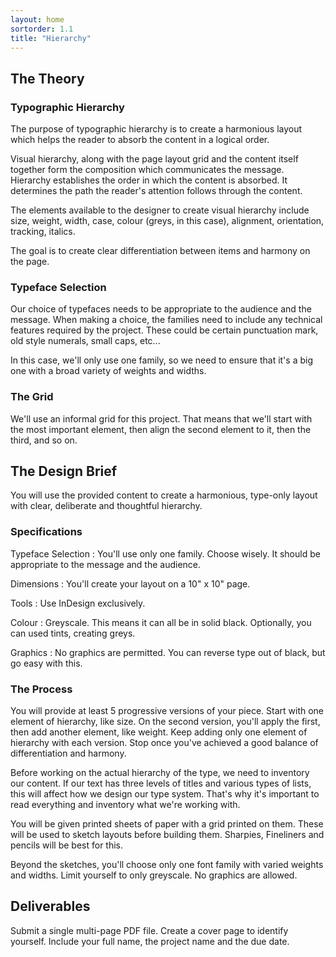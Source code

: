 ```yaml
---
layout: home
sortorder: 1.1
title: "Hierarchy"
---
```

<!-- 
  Create hierarchy with the given text as shown on [this page](https://learning.oreilly.com/library/view/the-art-of/9781315301532/xhtml/13_Chapter07.xhtml#ch7). The text will be short. It should be an event announcement. There will be different versions for students to work on. It will include:

  - Title
  - Sub-title
  - Date
  - Place
  - Descriptive text
 -->

## The Theory

### Typographic Hierarchy

The purpose of typographic hierarchy is to create a harmonious layout which helps the reader to absorb the content in a logical order.

Visual hierarchy, along with the page layout grid and the content itself together form the composition which communicates the message. Hierarchy establishes the order in which the content is absorbed. It determines the path the reader's attention follows through the content.

The elements available to the designer to create visual hierarchy include size, weight, width, case, colour (greys, in this case), alignment, orientation, tracking,  italics. 

The goal is to create clear differentiation between items and harmony on the page. 

### Typeface Selection

Our choice of typefaces needs to be appropriate to the audience and the message. When making a choice, the families need to include any technical features required by the project. These could be certain punctuation mark, old style numerals, small caps, etc...

In this case, we'll only use one family, so we need to ensure that it's a big one with a broad variety of weights and widths.

### The Grid

We'll use an informal grid for this project. That means that we'll start with the most important element, then align the second element to it, then the third, and so on.

## The Design Brief

You will use the provided content to create a harmonious, type-only layout with clear, deliberate and thoughtful hierarchy.

### Specifications

Typeface Selection
: You'll use only one family. Choose wisely. It should be appropriate to the message and the audience.

Dimensions
: You'll create your layout on a 10" x 10" page.

Tools
: Use InDesign exclusively.

Colour
: Greyscale. This means it can all be in solid black. Optionally, you can used tints, creating greys.

Graphics
: No graphics are permitted. You can reverse type out of black, but go easy with this.

### The Process

You will provide at least 5 progressive versions of your piece. Start with one element of hierarchy, like size. On the second version, you'll apply the first, then add another element, like weight. Keep adding only one element of hierarchy with each version. Stop once you've achieved a good balance of differentiation and harmony. 

Before working on the actual hierarchy of the type, we need to inventory our content. If our text has three levels of titles and various types of lists, this will affect how we design our type system. That's why it's important to read everything and inventory what we're working with.

You will be given printed sheets of paper with a grid printed on them. These will be used to sketch layouts before building them. Sharpies, Fineliners and pencils will be best for this.

Beyond the sketches, you'll choose only one font family with varied weights and widths. Limit yourself to only greyscale. No graphics are allowed.

## Deliverables

Submit a single multi-page PDF file. Create a cover page to identify yourself. Include your full name, the project name and the due date.


